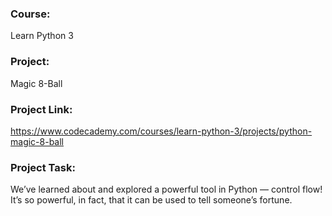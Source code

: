 ### Course:
Learn Python 3

### Project:
Magic 8-Ball

### Project Link:
https://www.codecademy.com/courses/learn-python-3/projects/python-magic-8-ball

### Project Task:
We’ve learned about and explored a powerful tool in Python — control flow! It’s so powerful, in fact, that it can be used to tell someone’s fortune.
